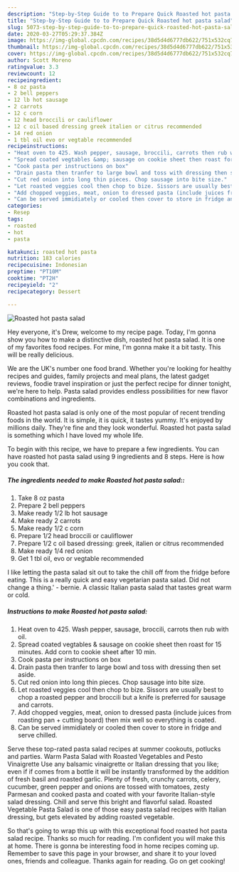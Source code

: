 ```yaml
---
description: "Step-by-Step Guide to to Prepare Quick Roasted hot pasta salad"
title: "Step-by-Step Guide to to Prepare Quick Roasted hot pasta salad"
slug: 5073-step-by-step-guide-to-to-prepare-quick-roasted-hot-pasta-salad
date: 2020-03-27T05:29:37.384Z
image: https://img-global.cpcdn.com/recipes/38d5d4d6777db622/751x532cq70/roasted-hot-pasta-salad-recipe-main-photo.jpg
thumbnail: https://img-global.cpcdn.com/recipes/38d5d4d6777db622/751x532cq70/roasted-hot-pasta-salad-recipe-main-photo.jpg
cover: https://img-global.cpcdn.com/recipes/38d5d4d6777db622/751x532cq70/roasted-hot-pasta-salad-recipe-main-photo.jpg
author: Scott Moreno
ratingvalue: 3.3
reviewcount: 12
recipeingredient:
- 8 oz pasta
- 2 bell peppers
- 12 lb hot sausage
- 2 carrots
- 12 c corn
- 12 head broccili or cauliflower
- 12 c oil based dressing greek italien or citrus recommended
- 14 red onion
- 1 tbl oil evo or vegtable recommended
recipeinstructions:
- "Heat oven to 425. Wash pepper, sausage, broccili, carrots then rub with oil."
- "Spread coated vegtables &amp; sausage on cookie sheet then roast for 15 minutes. Add corn to cookie sheet after 10 min."
- "Cook pasta per instructions on box"
- "Drain pasta then tranfer to large bowl and toss with dressing then set aside."
- "Cut red onion into long thin pieces. Chop sausage into bite size."
- "Let roasted veggies cool then chop to bize. Sissors are usually best to chop a roasted pepper and broccili but a knife is preferred for sausage and carrots."
- "Add chopped veggies, meat, onion to dressed pasta (include juices from roasting pan + cutting board) then mix well so everything is coated."
- "Can be served immidiately or cooled then cover to store in fridge and serve chilled."
categories:
- Resep
tags:
- roasted
- hot
- pasta

katakunci: roasted hot pasta
nutrition: 183 calories
recipecuisine: Indonesian
preptime: "PT10M"
cooktime: "PT2H"
recipeyield: "2"
recipecategory: Dessert

---
```



![Roasted hot pasta salad](https://img-global.cpcdn.com/recipes/38d5d4d6777db622/751x532cq70/roasted-hot-pasta-salad-recipe-main-photo.jpg)

Hey everyone, it's Drew, welcome to my recipe page. Today, I'm gonna show you how to make a distinctive dish, roasted hot pasta salad. It is one of my favorites food recipes. For mine, I'm gonna make it a bit tasty. This will be really delicious.

We are the UK&#39;s number one food brand. Whether you&#39;re looking for healthy recipes and guides, family projects and meal plans, the latest gadget reviews, foodie travel inspiration or just the perfect recipe for dinner tonight, we&#39;re here to help. Pasta salad provides endless possibilities for new flavor combinations and ingredients.

Roasted hot pasta salad is only one of the most popular of recent trending foods in the world. It is simple, it is quick, it tastes yummy. It's enjoyed by millions daily. They're fine and they look wonderful. Roasted hot pasta salad is something which I have loved my whole life.


To begin with this recipe, we have to prepare a few ingredients. You can have roasted hot pasta salad using 9 ingredients and 8 steps. Here is how you cook that.

##### The ingredients needed to make Roasted hot pasta salad::

1. Take 8 oz pasta
1. Prepare 2 bell peppers
1. Make ready 1/2 lb hot sausage
1. Make ready 2 carrots
1. Make ready 1/2 c corn
1. Prepare 1/2 head broccili or cauliflower
1. Prepare 1/2 c oil based dressing: greek, italien or citrus recommended
1. Make ready 1/4 red onion
1. Get 1 tbl oil, evo or vegtable recommended


I like letting the pasta salad sit out to take the chill off from the fridge before eating. This is a really quick and easy vegetarian pasta salad. Did not change a thing.&#39; - bernie. A classic Italian pasta salad that tastes great warm or cold. 

##### Instructions to make Roasted hot pasta salad:

1. Heat oven to 425. Wash pepper, sausage, broccili, carrots then rub with oil.
1. Spread coated vegtables &amp; sausage on cookie sheet then roast for 15 minutes. Add corn to cookie sheet after 10 min.
1. Cook pasta per instructions on box
1. Drain pasta then tranfer to large bowl and toss with dressing then set aside.
1. Cut red onion into long thin pieces. Chop sausage into bite size.
1. Let roasted veggies cool then chop to bize. Sissors are usually best to chop a roasted pepper and broccili but a knife is preferred for sausage and carrots.
1. Add chopped veggies, meat, onion to dressed pasta (include juices from roasting pan + cutting board) then mix well so everything is coated.
1. Can be served immidiately or cooled then cover to store in fridge and serve chilled.


Serve these top-rated pasta salad recipes at summer cookouts, potlucks and parties. Warm Pasta Salad with Roasted Vegetables and Pesto Vinaigrette Use any balsamic vinaigrette or Italian dressing that you like; even if if comes from a bottle it will be instantly transformed by the addition of fresh basil and roasted garlic. Plenty of fresh, crunchy carrots, celery, cucumber, green pepper and onions are tossed with tomatoes, zesty Parmesan and cooked pasta and coated with your favorite Italian-style salad dressing. Chill and serve this bright and flavorful salad. Roasted Vegetable Pasta Salad is one of those easy pasta salad recipes with Italian dressing, but gets elevated by adding roasted vegetable. 

So that's going to wrap this up with this exceptional food roasted hot pasta salad recipe. Thanks so much for reading. I'm confident you will make this at home. There is gonna be interesting food in home recipes coming up. Remember to save this page in your browser, and share it to your loved ones, friends and colleague. Thanks again for reading. Go on get cooking!
